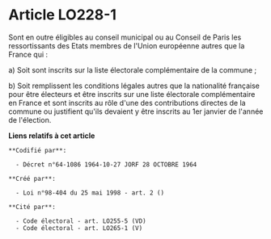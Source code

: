 # Article LO228-1

Sont en outre éligibles au conseil municipal ou au Conseil de Paris les ressortissants des Etats membres de l'Union
européenne autres que la France qui :

a) Soit sont inscrits sur la liste électorale complémentaire de la commune ;

b) Soit remplissent les conditions légales autres que la nationalité française pour être électeurs et être inscrits sur une
liste électorale complémentaire en France et sont inscrits au rôle d'une des contributions directes de la commune ou
justifient qu'ils devaient y être inscrits au 1er janvier de l'année de l'élection.

**Liens relatifs à cet article**

	**Codifié par**:

	  - Décret n°64-1086 1964-10-27 JORF 28 OCTOBRE 1964

	**Créé par**:

	  - Loi n°98-404 du 25 mai 1998 - art. 2 ()

	**Cité par**:

	  - Code électoral - art. LO255-5 (VD)
	  - Code électoral - art. LO265-1 (V)
